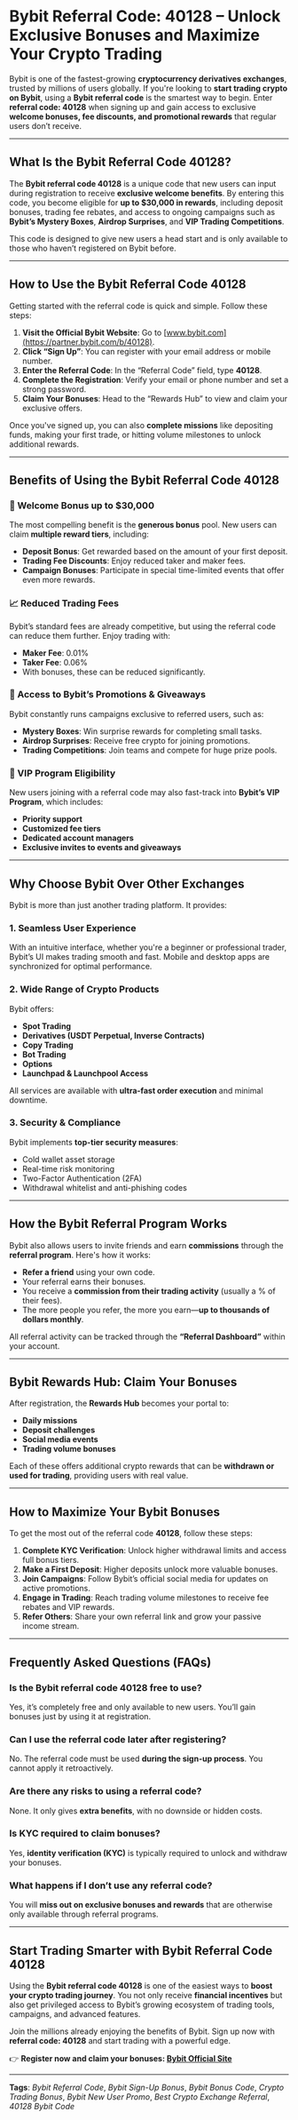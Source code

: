 # **Bybit Referral Code: 40128 – Unlock Exclusive Bonuses and Maximize Your Crypto Trading**

Bybit is one of the fastest-growing **cryptocurrency derivatives exchanges**, trusted by millions of users globally. If you're looking to **start trading crypto on Bybit**, using a **Bybit referral code** is the smartest way to begin. Enter **referral code: 40128** when signing up and gain access to exclusive **welcome bonuses, fee discounts, and promotional rewards** that regular users don’t receive.

---

## **What Is the Bybit Referral Code 40128?**

The **Bybit referral code 40128** is a unique code that new users can input during registration to receive **exclusive welcome benefits**. By entering this code, you become eligible for **up to $30,000 in rewards**, including deposit bonuses, trading fee rebates, and access to ongoing campaigns such as **Bybit’s Mystery Boxes**, **Airdrop Surprises**, and **VIP Trading Competitions**.

This code is designed to give new users a head start and is only available to those who haven’t registered on Bybit before.

---

## **How to Use the Bybit Referral Code 40128**

Getting started with the referral code is quick and simple. Follow these steps:

1. **Visit the Official Bybit Website**: Go to [www.bybit.com](https://partner.bybit.com/b/40128).
2. **Click “Sign Up”**: You can register with your email address or mobile number.
3. **Enter the Referral Code**: In the “Referral Code” field, type **40128**.
4. **Complete the Registration**: Verify your email or phone number and set a strong password.
5. **Claim Your Bonuses**: Head to the “Rewards Hub” to view and claim your exclusive offers.

Once you've signed up, you can also **complete missions** like depositing funds, making your first trade, or hitting volume milestones to unlock additional rewards.

---

## **Benefits of Using the Bybit Referral Code 40128**

### **🚀 Welcome Bonus up to $30,000**
The most compelling benefit is the **generous bonus** pool. New users can claim **multiple reward tiers**, including:

- **Deposit Bonus**: Get rewarded based on the amount of your first deposit.
- **Trading Fee Discounts**: Enjoy reduced taker and maker fees.
- **Campaign Bonuses**: Participate in special time-limited events that offer even more rewards.

### **📈 Reduced Trading Fees**
Bybit’s standard fees are already competitive, but using the referral code can reduce them further. Enjoy trading with:

- **Maker Fee**: 0.01%
- **Taker Fee**: 0.06%
- With bonuses, these can be reduced significantly.

### **🎁 Access to Bybit’s Promotions & Giveaways**
Bybit constantly runs campaigns exclusive to referred users, such as:

- **Mystery Boxes**: Win surprise rewards for completing small tasks.
- **Airdrop Surprises**: Receive free crypto for joining promotions.
- **Trading Competitions**: Join teams and compete for huge prize pools.

### **💼 VIP Program Eligibility**
New users joining with a referral code may also fast-track into **Bybit’s VIP Program**, which includes:

- **Priority support**
- **Customized fee tiers**
- **Dedicated account managers**
- **Exclusive invites to events and giveaways**

---

## **Why Choose Bybit Over Other Exchanges**

Bybit is more than just another trading platform. It provides:

### **1. Seamless User Experience**
With an intuitive interface, whether you're a beginner or professional trader, Bybit’s UI makes trading smooth and fast. Mobile and desktop apps are synchronized for optimal performance.

### **2. Wide Range of Crypto Products**
Bybit offers:

- **Spot Trading**
- **Derivatives (USDT Perpetual, Inverse Contracts)**
- **Copy Trading**
- **Bot Trading**
- **Options**
- **Launchpad & Launchpool Access**

All services are available with **ultra-fast order execution** and minimal downtime.

### **3. Security & Compliance**
Bybit implements **top-tier security measures**:

- Cold wallet asset storage
- Real-time risk monitoring
- Two-Factor Authentication (2FA)
- Withdrawal whitelist and anti-phishing codes

---

## **How the Bybit Referral Program Works**

Bybit also allows users to invite friends and earn **commissions** through the **referral program**. Here's how it works:

- **Refer a friend** using your own code.
- Your referral earns their bonuses.
- You receive a **commission from their trading activity** (usually a % of their fees).
- The more people you refer, the more you earn—**up to thousands of dollars monthly**.

All referral activity can be tracked through the **“Referral Dashboard”** within your account.

---

## **Bybit Rewards Hub: Claim Your Bonuses**

After registration, the **Rewards Hub** becomes your portal to:

- **Daily missions**
- **Deposit challenges**
- **Social media events**
- **Trading volume bonuses**

Each of these offers additional crypto rewards that can be **withdrawn or used for trading**, providing users with real value.

---

## **How to Maximize Your Bybit Bonuses**

To get the most out of the referral code **40128**, follow these steps:

1. **Complete KYC Verification**: Unlock higher withdrawal limits and access full bonus tiers.
2. **Make a First Deposit**: Higher deposits unlock more valuable bonuses.
3. **Join Campaigns**: Follow Bybit’s official social media for updates on active promotions.
4. **Engage in Trading**: Reach trading volume milestones to receive fee rebates and VIP rewards.
5. **Refer Others**: Share your own referral link and grow your passive income stream.

---

## **Frequently Asked Questions (FAQs)**

### **Is the Bybit referral code 40128 free to use?**
Yes, it’s completely free and only available to new users. You’ll gain bonuses just by using it at registration.

### **Can I use the referral code later after registering?**
No. The referral code must be used **during the sign-up process**. You cannot apply it retroactively.

### **Are there any risks to using a referral code?**
None. It only gives **extra benefits**, with no downside or hidden costs.

### **Is KYC required to claim bonuses?**
Yes, **identity verification (KYC)** is typically required to unlock and withdraw your bonuses.

### **What happens if I don’t use any referral code?**
You will **miss out on exclusive bonuses and rewards** that are otherwise only available through referral programs.

---

## **Start Trading Smarter with Bybit Referral Code 40128**

Using the **Bybit referral code 40128** is one of the easiest ways to **boost your crypto trading journey**. You not only receive **financial incentives** but also get privileged access to Bybit’s growing ecosystem of trading tools, campaigns, and advanced features.

Join the millions already enjoying the benefits of Bybit. Sign up now with **referral code: 40128** and start trading with a powerful edge.

👉 **Register now and claim your bonuses: [Bybit Official Site](https://partner.bybit.com/b/40128)**

---

**Tags**: *Bybit Referral Code*, *Bybit Sign-Up Bonus*, *Bybit Bonus Code*, *Crypto Trading Bonus*, *Bybit New User Promo*, *Best Crypto Exchange Referral*, *40128 Bybit Code*
